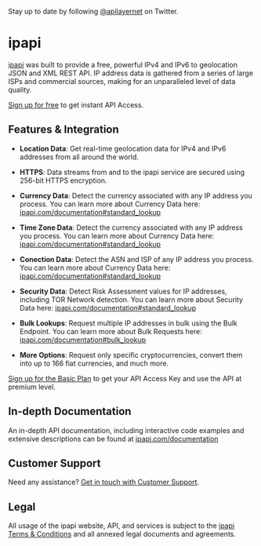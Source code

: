 Stay up to date by following [@apilayernet](https://twitter.com/apilayernet) on Twitter.

# ipapi

[ipapi](https://ipapi.com) was built to provide a free, powerful IPv4 and IPv6 to geolocation JSON and XML REST API. IP address data is gathered from a series of large ISPs and commercial sources, making for an unparalleled level of data quality. 

[Sign up for free](https://ipapi.com/signup/free) to get instant API Access.

## Features & Integration

* **Location Data**:
Get real-time geolocation data for IPv4 and IPv6 addresses from all around the world.

* **HTTPS**:
Data streams from and to the ipapi service are secured using 256-bit HTTPS encryption. 

* **Currency Data**:
Detect the currency associated with any IP address you process. You can learn more about Currency Data here: [ipapi.com/documentation#standard_lookup](https://ipapi.com/documentation#standard_lookup)

* **Time Zone Data**:
Detect the currency associated with any IP address you process. You can learn more about Currency Data here: [ipapi.com/documentation#standard_lookup](https://ipapi.com/documentation#standard_lookup)

* **Conection Data**:
Detect the ASN and ISP of any IP address you process. You can learn more about Currency Data here: [ipapi.com/documentation#standard_lookup](https://ipapi.com/documentation#standard_lookup)

* **Security Data**:
Detect Risk Assessment values for IP addresses, including TOR Network detection. You can learn more about Security Data here: [ipapi.com/documentation#standard_lookup](https://ipapi.com/documentation#enable_security_data)

* **Bulk Lookups**:
Request multiple IP addresses in bulk using the Bulk Endpoint. You can learn more about Bulk Requests here: [ipapi.com/documentation#bulk_lookup](https://ipapi.com/documentation#bulk_lookup)

* **More Options**:
Request only specific cryptocurrencies, convert them into up to 166 fiat currencies, and much more.

[Sign up for the Basic Plan](https://ipapi.com/signup/basic) to get your API Access Key and use the API at premium level.

## In-depth Documentation

An in-depth API documentation, including interactive code examples and extensive descriptions can be found at [ipapi.com/documentation](https://ipapi.com/documentation)

## Customer Support
Need any assistance? [Get in touch with Customer Support](mailto:support@ipapi.com).

## Legal

All usage of the ipapi website, API, and services is subject to the [ipapi Terms & Conditions](https://ipapi.com/terms) and all annexed legal documents and agreements.
